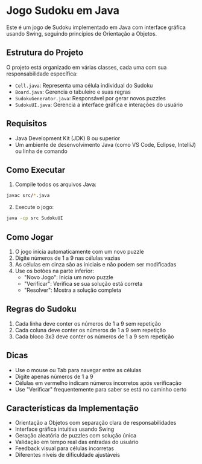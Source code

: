 # Jogo Sudoku em Java

Este é um jogo de Sudoku implementado em Java com interface gráfica usando Swing, seguindo princípios de Orientação a Objetos.

## Estrutura do Projeto

O projeto está organizado em várias classes, cada uma com sua responsabilidade específica:

- `Cell.java`: Representa uma célula individual do Sudoku
- `Board.java`: Gerencia o tabuleiro e suas regras
- `SudokuGenerator.java`: Responsável por gerar novos puzzles
- `SudokuUI.java`: Gerencia a interface gráfica e interações do usuário

## Requisitos

- Java Development Kit (JDK) 8 ou superior
- Um ambiente de desenvolvimento Java (como VS Code, Eclipse, IntelliJ) ou linha de comando

## Como Executar

1. Compile todos os arquivos Java:
```bash
javac src/*.java
```

2. Execute o jogo:
```bash
java -cp src SudokuUI
```

## Como Jogar

1. O jogo inicia automaticamente com um novo puzzle
2. Digite números de 1 a 9 nas células vazias
3. As células em cinza são as iniciais e não podem ser modificadas
4. Use os botões na parte inferior:
   - "Novo Jogo": Inicia um novo puzzle
   - "Verificar": Verifica se sua solução está correta
   - "Resolver": Mostra a solução completa

## Regras do Sudoku

1. Cada linha deve conter os números de 1 a 9 sem repetição
2. Cada coluna deve conter os números de 1 a 9 sem repetição
3. Cada bloco 3x3 deve conter os números de 1 a 9 sem repetição

## Dicas

- Use o mouse ou Tab para navegar entre as células
- Digite apenas números de 1 a 9
- Células em vermelho indicam números incorretos após verificação
- Use "Verificar" frequentemente para saber se está no caminho certo

## Características da Implementação

- Orientação a Objetos com separação clara de responsabilidades
- Interface gráfica intuitiva usando Swing
- Geração aleatória de puzzles com solução única
- Validação em tempo real das entradas do usuário
- Feedback visual para células incorretas
- Diferentes níveis de dificuldade ajustáveis
